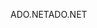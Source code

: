 <span data-ttu-id="d8490-101">ADO.NET</span><span class="sxs-lookup"><span data-stu-id="d8490-101">ADO.NET</span></span>